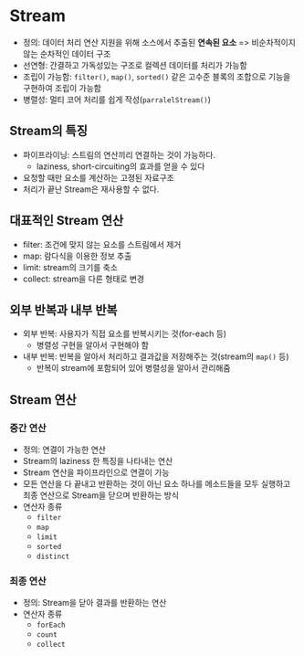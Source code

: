 # Stream

- 정의: 데이터 처리 연산 지원을 위해 소스에서 추출된 **연속된 요소** => 비순차적이지 않는 순차적인 데이터 구조
- 선연형: 간결하고 가독성있는 구조로 컬렉션 데이터를 처리가 가능함
- 조립이 가능함: `filter()`, `map()`, `sorted()` 같은 고수준 블록의 조합으로 기능을 구현하여 조립이 가능함
- 병렬성: 멀티 코어 처리를 쉽게 작성(`parralelStream()`)

## Stream의 특징

- 파이프라이닝: 스트림의 연산끼리 연결하는 것이 가능하다.
  - laziness, short-circuiting의 효과를 얻을 수 있다
- 요청할 때만 요소를 계산하는 고졍된 자료구조
- 처리가 끝난 Stream은 재사용할 수 없다.

## 대표적인 Stream 연산

- filter: 조건에 맞지 않는 요소를 스트림에서 제거
- map: 람다식을 이용한 정보 추출
- limit: stream의 크기를 축소 
- collect: stream을 다른 형태로 변경

## 외부 반복과 내부 반복

- 외부 반복: 사용자가 직접 요소를 반복시키는 것(for-each 등)
  - 병렬성 구현을 알아서 구현해야 함
- 내부 반복: 반복을 알아서 처리하고 결과값을 저장해주는 것(stream의 `map()` 등)
  - 반복이 stream에 포함되어 있어 병렬성을 알아서 관리해줌

    
## Stream 연산

### 중간 연산

- 정의: 연결이 가능한 연산
- Stream의 laziness 한 특징을 나타내는 연산
- Stream 연산을 파이프라인으로 연결이 가능
- 모든 연산을 다 끝내고 반환하는 것이 아닌 요소 하나를 메소드들을 모두 실행하고 최종 연산으로 Stream을 닫으며 반환하는 방식
- 연산자 종류
  - `filter`
  - `map`
  - `limit`
  - `sorted`
  - `distinct`

### 최종 연산

- 정의: Stream을 닫아 결과를 반환하는 연산
- 연산자 종류
  - `forEach`
  - `count`
  - `collect`